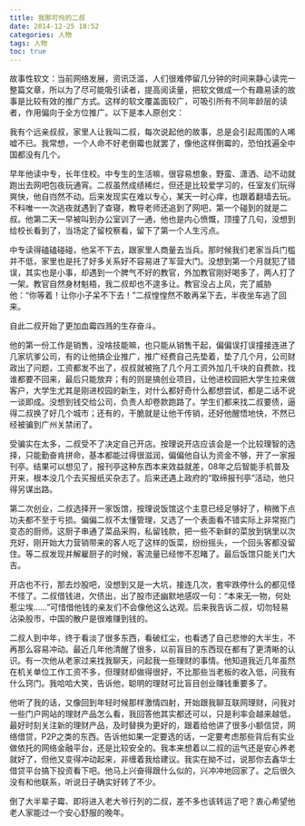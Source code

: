 ```yaml
---
title: 我那可怜的二叔
date: 2014-12-25 18:52
categories: 人物
tags: 人物
toc: true
---
```

故事性软文：当前网络发展，资讯泛滥，人们很难停留几分钟的时间来静心读完一整篇文章，所以为了尽可能吸引读者，提高阅读量，把软文做成一个有趣易读的故事是比较有效的推广方式。这样的软文覆盖面较广，可吸引所有不同年龄层的读者，作用偏向于全方位推广。以下是本人原创文：

我有个远亲叔叔，家里人让我叫二叔，每次说起他的故事，总是会引起周围的人唏嘘不已。我常想，一个人命不好老倒霉也就罢了，像他这样倒霉的，恐怕找遍全中国都没有几个。

早年他读中专，长年住校。中专生的生活嘛，很容易想象，野蛮、潇洒、动不动就跑出去网吧包夜玩通宵。二叔虽然成绩稀烂，但还是比较爱学习的，任室友们玩得爽快，他自岿然不动。后来发现实在难以专心，某天一时心痒，也跟着翻墙去玩。不料唯一一次逃夜就遇到了查寝，教导老师还追到了网吧，第一个碰到的就是二叔。他第二天一早被叫到办公室训了一通，他也是内心愤慨，顶撞了几句，没想到给校长看到了，当场定了留校察看，留下了第一个人生污点。

中专读得磕磕碰碰，他呆不下去，跟家里人商量去当兵。那时候我们老家当兵门槛并不低，家里也是托了好多关系好不容易进了军营大门。没想到第一个月就犯了错误，其实也是小事，却遇到一个脾气不好的教官，外加教官刚好喝多了，两人打了一架。教官自然身材魁梧，我二叔却也不遑多让。教官没占上风，完了威胁他：“你等着！让你小子呆不下去！”二叔惶惶然不敢再呆下去，半夜坐车逃了回来。

自此二叔开始了更加血霉四溅的生存奋斗。

他的第一份工作是销售，没啥技能嘛，也只能从销售干起，偏偏误打误撞接连进了几家坑爹公司，有的让他搞企业推广，推广经费自己先垫着，垫了几个月，公司财政出了问题，工资都发不出了，叔叔就被拖了几个月工资外加几千块的自费款，找谁都要不回来，最后只能放弃；有的则是搞创业项目，让他进校园把大学生拉来做客户，大学生尤其是刚进校园的新生，对什么都好奇什么都想尝试，都是二话不说一谈即成。没想到钱交给公司，负责人却卷款跑路了。学生们都来找二叔要债，逼得二叔换了好几个城市；还有的，干脆就是让他干传销，还好他醒悟地快，不然已经被骗到广州关禁闭了。

受骗实在太多，二叔受不了决定自己开店。按理说开店应该会是一个比较理智的选择，只能勤奋肯拼命，基本都能过得很滋润，偏偏他自认为资金不够，开了一家报刊亭。结果可以想见了，报刊亭这种东西本来效益就差，08年之后智能手机普及开来，根本没几个去买报纸买杂志了。后来还遇上政府的“取缔报刊亭”活动，他只得另谋出路。

第二次创业，二叔选择开一家饭馆，按理说饭馆这个主意已经足够好了，稍微下点功夫都不至于亏损。偏偏二叔不太懂管理，又选了一个表面看不错实际上非常抠门变态的厨师。这厨子串通了菜品采购，私留钱款，把一些不新鲜的菜放到锅里以次充好，刚开始大力营销带来的客人吃了这样的饭菜，纷纷摇头，一个回头客都没留住。等二叔发现并解雇厨子的时候，客流量已经惨不忍睹了。最后饭馆只能关门大吉。

开店也不行，那去炒股吧，没想到又是一大坑，接连几次，套牢跌停什么的都见怪不怪了。二叔借钱进，欠债出，出了股市还幽默地感叹一句：“本来无一物，何处惹尘埃……”可惜借他钱的亲友们不会像他这么达观。后来我告诉二叔，切勿轻易沾染股市，中国的散户是很难赚到钱的。

二叔人到中年，终于看淡了很多东西，看破红尘，也看透了自己悲惨的大半生，不再那么容易冲动。最近几年他清醒了很多，以前盲目的东西现在都有了更清晰的认识。有一次他从老家过来找我聊天，问起我一些理财的事情。他知道我近几年虽然在机关单位工作工资不多，但理财却做得很好，不比那些当老板的收入低，问我有什么窍门。我哈哈大笑，告诉他，聪明的理财可比盲目创业赚钱重要多了。

他听了我的话，又像回到年轻时候那样激情四射，开始跟我聊互联网理财，问我对一些门户网站的理财产品怎么看，我回答他其实都还可以，只是利率会越来越低，最好时刻关注新的理财产品，及时替换为更好的，跟着给他讲了很多小额信贷，网络借贷，P2P之类的东西。告诉他如果一定要选的话，一定要考虑那些背后有实业做依托的网络金融平台，还是比较安全的。我本来想着以二叔的运气还是安心养老就好了，但他又变得冲动起来，非缠着我给建议。我实在拗不过，说那你去鑫华士借贷平台搞下投资看下吧。他马上兴奋得跟什么似的，兴冲冲地回家了。之后很久没有和他联系，听说日子确实好转了不少。

倒了大半辈子霉、即将进入老大爷行列的二叔，差不多也该转运了吧？衷心希望他老人家能过一个安心舒服的晚年。




